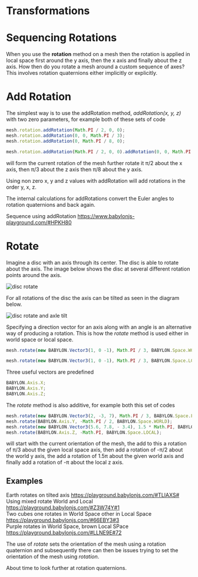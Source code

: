 # Transformations
# Sequencing Rotations
When you use the **rotation** method on a mesh then the rotation is applied in local space first around the y axis, then the x axis and finally about the z axis. How then do you rotate a mesh around a custom sequence of axes? This involves rotation quaternions either implicitly or explicitly.

# Add Rotation
The simplest way is to use the addRotation method, *addRotation(x, y, z)* with two zero parameters, for example both of these sets of code

```javascript
mesh.rotation.addRotation(Math.PI / 2, 0, 0);
mesh.rotation.addRotation(0, 0, Math.PI / 3);
mesh.rotation.addRotation(0, Math.PI / 8, 0);
```

```javascript
mesh.rotation.addRotation(Math.PI / 2, 0, 0).addRotation(0, 0, Math.PI / 3).addRotation(0, Math.PI / 8);
```

will form the current rotation of the mesh further rotate it &pi;/2 about the x axis, then &pi;/3 about the z axis then &pi;/8 about the y axis.

Using non zero x, y and z values with addRotation will add rotations in the order y, x, z.

The internal calculations for addRotations convert the Euler angles to rotation quaternions and back again.

Sequence using addRotation https://www.babylonjs-playground.com/#HPKH80

# Rotate
Imagine a disc with an axis through its center. The disc is able to rotate about the axis. The image below shows the disc at several different rotation points around the axis.

![disc rotate](/img/how_to/Mesh/quat1.jpg)

For all rotations of the disc the axis can be tilted as seen in the diagram below.

![disc rotate and axle tilt](/img/how_to/Mesh/quat2.jpg)

Specifying a direction vector for an axis along with an angle is an alternative way of producing a rotation. This is how the *rotate* method is used either in world space or local space. 

```javascript
mesh.rotate(new BABYLON.Vector3(1, 0 -1), Math.PI / 3, BABYLON.Space.WORLD);
```

```javascript
mesh.rotate(new BABYLON.Vector3(1, 0 -1), Math.PI / 3, BABYLON.Space.LOCAL);
```

Three useful vectors are predefined

```javascript
BABYLON.Axis.X;
BABYLON.Axis.Y;
BABYLON.Axis.Z;
```
The *rotate* method is also additive, for example both this set of codes 

```javascript
mesh.rotate(new BABYLON.Vector3(2, -3, 7), Math.PI / 3, BABYLON.Space.LOCAL);  
mesh.rotate(BABYLON.Axis.Y, -Math.PI / 2, BABYLON.Space.WORLD);
mesh.rotate(new BABYLON.Vector3(5.6, 7.8, - 3.4), 1.5 * Math.PI, BABYLON.Space.WORLD);
mesh.rotate(BABYLON.Axis.Z, -Math.PI, BABYLON.Space.LOCAL);
```

will start with the current orientation of the mesh, the add to this a rotation of &pi;/3 about the given local space axis, then add a rotation of -&pi;/2 about the world y axis, the add a rotation of 1.5&pi; about the given world axis and finally add a rotation of -&pi; about the local z axis.

## Examples
Earth rotates on tilted axis https://playground.babylonjs.com/#TLIAXS#  
Using mixed rotate World and Local https://playground.babylonjs.com/#Z3W74Y#1  
Two cubes one rotates in World Space other in Local Space https://playground.babylonjs.com/#66EBY3#3  
 Purple rotates in World Space, brown Local SPace https://playground.babylonjs.com/#LLNE9E#72

The use of *rotate* sets the orientation of the mesh using a rotation quaternion and subsequently there can then be issues trying to set the orientation of the mesh using *rotation*.

About time to look further at rotation quaternions.


